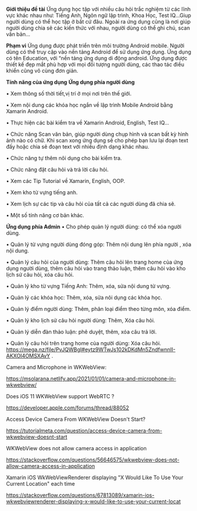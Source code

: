**Giới thiệu đề tài**
Ứng dụng học tập với nhiều câu hỏi trắc nghiệm từ các lĩnh vực khác nhau như: Tiếng Anh, Ngôn ngữ lập trình, Khoa Học, Test IQ…Giup người dùng có thể học tập ở bất cứ đâu. Ngoài ra ứng dụng cũng là nơi giúp người dùng chia sẽ các kiến thức với nhau, người dùng có thể ghi chú, scan văn bản…

**Phạm vi**
Ứng dụng được phát triển trên môi trường Android mobile. Người dùng có thể truy cập vào nền tảng Android để sử dụng ứng dụng.
Ứng dụng có tên Education, với “nền tảng ứng dụng di động android. Ứng dụng được thiết kế đẹp mắt phù hợp với mọi đối tượng người dùng, các thao tác điều khiển cũng vô cùng đơn giản.

**Tính năng của ứng dụng**
**Ứng dụng phía người dùng**

•	Xem thông số thời tiết,vị trí ở mọi nơi trên thế giới.

•	Xem nội dung các khóa học ngắn về lập trình Mobile Android bằng Xamarin Android.

•	Thực hiện các bài kiểm tra về Xamarin Android, English, Test IQ…

•	Chức năng Scan văn bản, giúp người dùng chụp hình và scan bất kỳ hình ảnh nào có chữ. Khi scan xong ứng dụng sẽ cho phép bạn lưu lại đoạn text đấy hoặc chia sẽ đoạn text với nhiều định dạng khác nhau.

•	Chức năng tự thêm nôi dụng cho bài kiểm tra.

•	Chức năng đặt câu hỏi và trả lời câu hỏi.

•	Xem các Tip Tutorial về Xamarin, English, OOP.

•	Xem kho từ vựng tiếng anh.

•	Xem lịch sự các tip và câu hỏi của tất cả các người dùng đã chia sẽ.

•	Một số tính năng cơ bản khác.

**Ứng dụng phía Admin**
•	Cho phép quản lý người dùng: có thể xóa người dùng.

•	Quản lý từ vựng người dùng đóng góp: Thêm nội dung lên phía người , xóa nội dung.

•	Quản lý câu hỏi của người dùng: Thêm câu hỏi lên trang home của ứng dụng người dùng, thêm câu hỏi vào trang thảo luận, thêm câu hỏi vào kho lịch sử câu hỏi, xóa câu hỏi.

•	Quản lý kho từ vựng Tiếng Anh: Thêm, xóa, sửa nội dung từ vựng.

•	Quản lý các khóa học: Thêm, xóa, sửa nôi dụng các khóa học.

•	Quản lý điểm người dùng: Thêm, phân loại điểm theo từng môn, xóa điểm.

•	Quản lý kho lịch sử câu hỏi người dùng: Thêm, Xóa câu hỏi.

•	Quản lý diễn đàn thảo luận: phê duyệt, thêm, xóa câu trả lời.

•	Quản lý câu hỏi trên trang home của người dùng: Xóa câu hỏi.
 
https://mega.nz/file/PvJQWBgI#eytz9WTwJs102kDKdMn5ZndfwnnII-AKXOI4OMSXAvY
.

Camera and Microphone in WKWebView:

https://msolarana.netlify.app/2021/01/01/camera-and-microphone-in-wkwebview/

Does iOS 11 WKWebView support WebRTC ?

https://developer.apple.com/forums/thread/88052

Access Device Camera From WKWebView Doesn't Start?

https://tutorialmeta.com/question/access-device-camera-from-wkwebview-doesnt-start

WKWebView does not allow camera access in application

https://stackoverflow.com/questions/56646575/wkwebview-does-not-allow-camera-access-in-application

Xamarin iOS WkWebViewRenderer displaying "X Would Like To Use Your Current Location" each time

https://stackoverflow.com/questions/67813089/xamarin-ios-wkwebviewrenderer-displaying-x-would-like-to-use-your-current-locat


